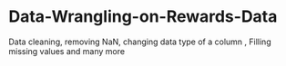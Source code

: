# Data-Wrangling-on-Rewards-Data
Data cleaning, removing NaN, changing data type of a column , Filling missing values and many more
